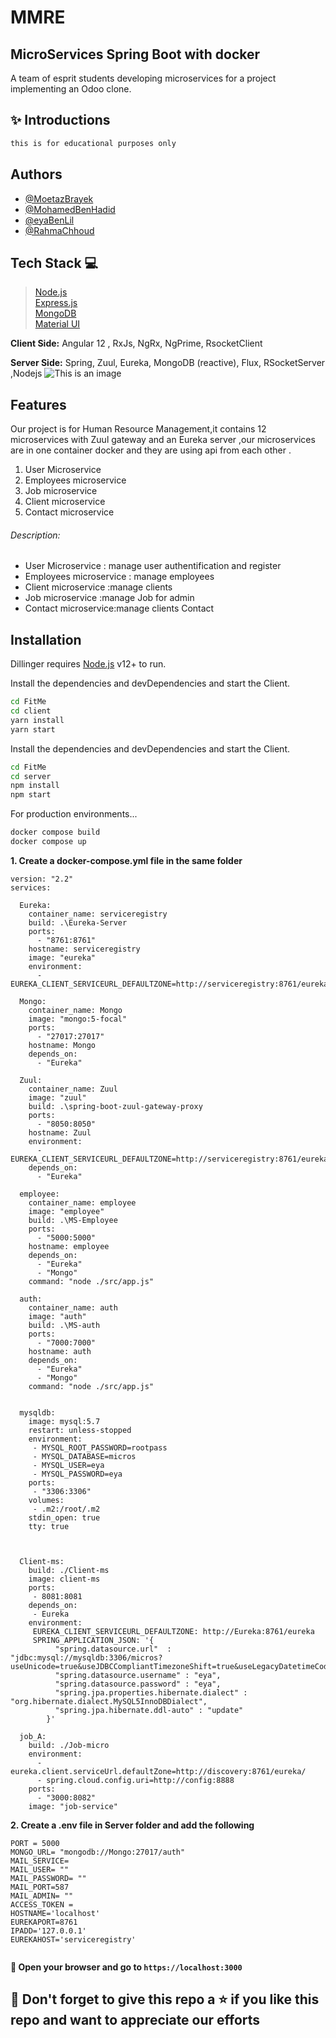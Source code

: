 # MMRE
## MicroServices Spring Boot with docker
A team of esprit students developing microservices for a project implementing an Odoo clone.

## ✨ Introductions

```sh
this is for educational purposes only 

```

## Authors

- [@MoetazBrayek](https://www.github.com/MoetazBrayek)
- [@MohamedBenHadid](https://www.github.com/MedBenHadid)
- [@eyaBenLil](https://www.github.com/eya02)
- [@RahmaChhoud](https://www.github.com/rahmachhoud)

  
## Tech Stack 💻

> [Node.js](https://nodejs.org/en/) <br />
> [Express.js](https://expressjs.com/) <br />
> [MongoDB ](https://www.mongodb.com/cloud/atlas) <br />
> [Material UI](https://material-ui.com/) <br />

**Client Side:** Angular 12 , RxJs, NgRx, NgPrime, RsocketClient

**Server Side:** Spring, Zuul, Eureka, MongoDB (reactive), Flux, RSocketServer ,Nodejs
![This is an image](https://cdn-images-1.medium.com/max/800/1*oxaA7PahX1-zo956FYLHFA.jpeg)

  
## Features

Our project is for Human Resource Management,it  contains 12 microservices with Zuul gateway and an Eureka server ,our microservices are in one container docker and they are using api from each other .

1. User Microservice
2. Employees microservice
3. Job microservice
4. Client microservice
5. Contact microservice

###### Description:

- User Microservice : manage user authentification and register
- Employees microservice : manage employees 
- Client microservice :manage clients 
- Job microservice :manage Job for admin
- Contact microservice:manage clients Contact


## Installation

Dillinger requires [Node.js](https://nodejs.org/) v12+ to run. <br />

Install the dependencies and devDependencies and start the Client. 

```sh
cd FitMe
cd client
yarn install
yarn start
```

Install the dependencies and devDependencies and start the Client.

```sh
cd FitMe
cd server
npm install
npm start
```

For production environments...

```sh
docker compose build
docker compose up
```
**1. Create a docker-compose.yml file in the same folder**
```
version: "2.2"
services:
 
  Eureka:
    container_name: serviceregistry
    build: .\Eureka-Server
    ports:
      - "8761:8761"
    hostname: serviceregistry
    image: "eureka"
    environment:
      - EUREKA_CLIENT_SERVICEURL_DEFAULTZONE=http://serviceregistry:8761/eureka/
  
  Mongo:
    container_name: Mongo
    image: "mongo:5-focal"
    ports:
      - "27017:27017"
    hostname: Mongo
    depends_on:
      - "Eureka"
   
  Zuul:
    container_name: Zuul
    image: "zuul"
    build: .\spring-boot-zuul-gateway-proxy
    ports:
      - "8050:8050"
    hostname: Zuul
    environment:
      - EUREKA_CLIENT_SERVICEURL_DEFAULTZONE=http://serviceregistry:8761/eureka/
    depends_on:
      - "Eureka"
    
  employee:
    container_name: employee
    image: "employee"
    build: .\MS-Employee
    ports:
      - "5000:5000"
    hostname: employee
    depends_on:
      - "Eureka"
      - "Mongo"
    command: "node ./src/app.js"
    
  auth:
    container_name: auth
    image: "auth"
    build: .\MS-auth
    ports:
      - "7000:7000"
    hostname: auth
    depends_on:
      - "Eureka"
      - "Mongo"
    command: "node ./src/app.js"
    

  mysqldb:
    image: mysql:5.7
    restart: unless-stopped
    environment:
     - MYSQL_ROOT_PASSWORD=rootpass
     - MYSQL_DATABASE=micros
     - MYSQL_USER=eya
     - MYSQL_PASSWORD=eya
    ports:
     - "3306:3306"
    volumes:
     - .m2:/root/.m2
    stdin_open: true
    tty: true



  Client-ms:
    build: ./Client-ms
    image: client-ms
    ports:
     - 8081:8081
    depends_on:
     - Eureka
    environment:
     EUREKA_CLIENT_SERVICEURL_DEFAULTZONE: http://Eureka:8761/eureka
     SPRING_APPLICATION_JSON: '{
          "spring.datasource.url"  : "jdbc:mysql://mysqldb:3306/micros?useUnicode=true&useJDBCCompliantTimezoneShift=true&useLegacyDatetimeCode=false&serverTimezone=UTC",
          "spring.datasource.username" : "eya",
          "spring.datasource.password" : "eya",
          "spring.jpa.properties.hibernate.dialect" : "org.hibernate.dialect.MySQL5InnoDBDialect",
          "spring.jpa.hibernate.ddl-auto" : "update"
        }'

  job_A:
    build: ./Job-micro
    environment: 
      - eureka.client.serviceUrl.defaultZone=http://discovery:8761/eureka/
      - spring.cloud.config.uri=http://config:8888
    ports:
      - "3000:8082"
    image: "job-service"

```

**2. Create a .env file in Server  folder and add the following**

```
PORT = 5000
MONGO_URL= "mongodb://Mongo:27017/auth"
MAIL_SERVICE=
MAIL_USER= ""
MAIL_PASSWORD= ""
MAIL_PORT=587
MAIL_ADMIN= ""
ACCESS_TOKEN = 
HOSTNAME='localhost'
EUREKAPORT=8761
IPADD='127.0.0.1'
EUREKAHOST='serviceregistry'


```

 **🎉 Open your browser and go to `https://localhost:3000`**

## 🤩 Don't forget to give this repo a ⭐ if you like this repo and want to appreciate our efforts
